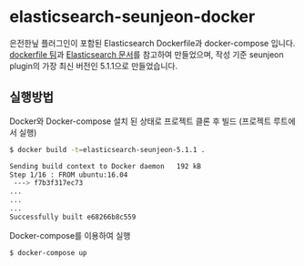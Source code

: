 # elasticsearch-seunjeon-docker
은전한닢 플러그인이 포함된 Elasticsearch Dockerfile과 docker-compose 입니다. 
[dockerfile 팀](https://github.com/dockerfile)과 [Elasticsearch 문서](https://www.elastic.co/guide/en/elasticsearch/reference/5.2/docker.html)를 참고하여 만들었으며,
작성 기준 seunjeon plugin의 가장 최신 버전인 5.1.1으로 만들었습니다.

## 실행방법
Docker와 Docker-compose 설치 된 상태로 프로젝트 클론 후 빌드 (프로젝트 루트에서 실행)

```bash
$ docker build -t=elasticsearch-seunjeon-5.1.1 .

Sending build context to Docker daemon   192 kB
Step 1/16 : FROM ubuntu:16.04
 ---> f7b3f317ec73
...
...
...
Successfully built e68266b8c559
```

Docker-compose를 이용하여 실행 
```bash
$ docker-compose up
```


